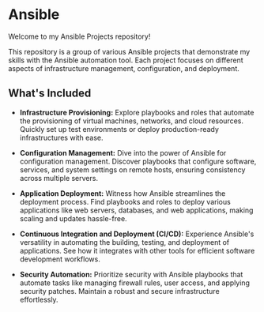 # Ansible

Welcome to my Ansible Projects repository! 


This repository is a group of various Ansible projects that demonstrate my skills with the Ansible automation tool. Each project focuses on different aspects of infrastructure management, configuration, and deployment.



## What's Included

- **Infrastructure Provisioning:** Explore playbooks and roles that automate the provisioning of virtual machines, networks, and cloud resources. Quickly set up test environments or deploy production-ready infrastructures with ease.

- **Configuration Management:** Dive into the power of Ansible for configuration management. Discover playbooks that configure software, services, and system settings on remote hosts, ensuring consistency across multiple servers.

- **Application Deployment:** Witness how Ansible streamlines the deployment process. Find playbooks and roles to deploy various applications like web servers, databases, and web applications, making scaling and updates hassle-free.

- **Continuous Integration and Deployment (CI/CD):** Experience Ansible's versatility in automating the building, testing, and deployment of applications. See how it integrates with other tools for efficient software development workflows.

- **Security Automation:** Prioritize security with Ansible playbooks that automate tasks like managing firewall rules, user access, and applying security patches. Maintain a robust and secure infrastructure effortlessly.
